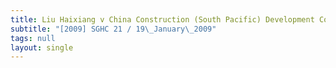 ```yaml
---
title: Liu Haixiang v China Construction (South Pacific) Development Co Pte Ltd
subtitle: "[2009] SGHC 21 / 19\_January\_2009"
tags: null
layout: single
---
```


